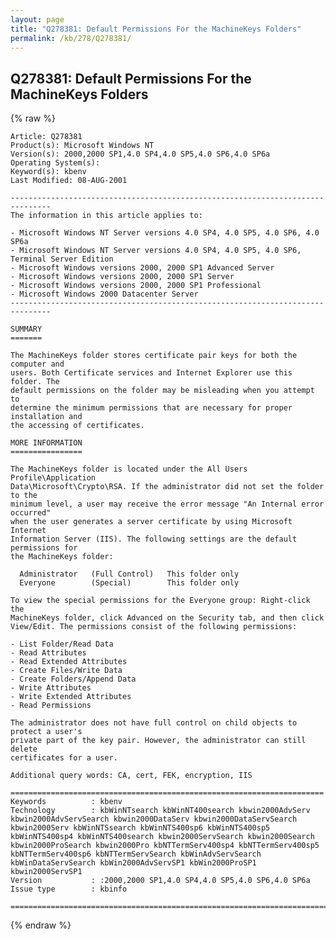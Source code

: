 ```yaml
---
layout: page
title: "Q278381: Default Permissions For the MachineKeys Folders"
permalink: /kb/278/Q278381/
---
```


## Q278381: Default Permissions For the MachineKeys Folders

{% raw %}

	Article: Q278381
	Product(s): Microsoft Windows NT
	Version(s): 2000,2000 SP1,4.0 SP4,4.0 SP5,4.0 SP6,4.0 SP6a
	Operating System(s): 
	Keyword(s): kbenv
	Last Modified: 08-AUG-2001
	
	-------------------------------------------------------------------------------
	The information in this article applies to:
	
	- Microsoft Windows NT Server versions 4.0 SP4, 4.0 SP5, 4.0 SP6, 4.0 SP6a 
	- Microsoft Windows NT Server versions 4.0 SP4, 4.0 SP5, 4.0 SP6, Terminal Server Edition 
	- Microsoft Windows versions 2000, 2000 SP1 Advanced Server 
	- Microsoft Windows versions 2000, 2000 SP1 Server 
	- Microsoft Windows versions 2000, 2000 SP1 Professional 
	- Microsoft Windows 2000 Datacenter Server 
	-------------------------------------------------------------------------------
	
	SUMMARY
	=======
	
	The MachineKeys folder stores certificate pair keys for both the computer and
	users. Both Certificate services and Internet Explorer use this folder. The
	default permissions on the folder may be misleading when you attempt to
	determine the minimum permissions that are necessary for proper installation and
	the accessing of certificates.
	
	MORE INFORMATION
	================
	
	The MachineKeys folder is located under the All Users Profile\Application
	Data\Microsoft\Crypto\RSA. If the administrator did not set the folder to the
	minimum level, a user may receive the error message "An Internal error occurred"
	when the user generates a server certificate by using Microsoft Internet
	Information Server (IIS). The following settings are the default permissions for
	the MachineKeys folder:
	
	  Administrator   (Full Control)   This folder only
	  Everyone        (Special)        This folder only
	
	To view the special permissions for the Everyone group: Right-click the
	MachineKeys folder, click Advanced on the Security tab, and then click
	View/Edit. The permissions consist of the following permissions:
	
	- List Folder/Read Data
	- Read Attributes
	- Read Extended Attributes
	- Create Files/Write Data
	- Create Folders/Append Data
	- Write Attributes
	- Write Extended Attributes
	- Read Permissions
	
	The administrator does not have full control on child objects to protect a user's
	private part of the key pair. However, the administrator can still delete
	certificates for a user.
	
	Additional query words: CA, cert, FEK, encryption, IIS
	
	======================================================================
	Keywords          : kbenv 
	Technology        : kbWinNTsearch kbWinNT400search kbwin2000AdvServ kbwin2000AdvServSearch kbwin2000DataServ kbwin2000DataServSearch kbwin2000Serv kbWinNTSsearch kbWinNTS400sp6 kbWinNTS400sp5 kbWinNTS400sp4 kbWinNTS400search kbwin2000ServSearch kbwin2000Search kbwin2000ProSearch kbwin2000Pro kbNTTermServ400sp4 kbNTTermServ400sp5 kbNTTermServ400sp6 kbNTTermServSearch kbWinAdvServSearch kbWinDataServSearch kbWin2000AdvServSP1 kbWin2000ProSP1 kbwin2000ServSP1
	Version           : :2000,2000 SP1,4.0 SP4,4.0 SP5,4.0 SP6,4.0 SP6a
	Issue type        : kbinfo
	
	=============================================================================
	

{% endraw %}
